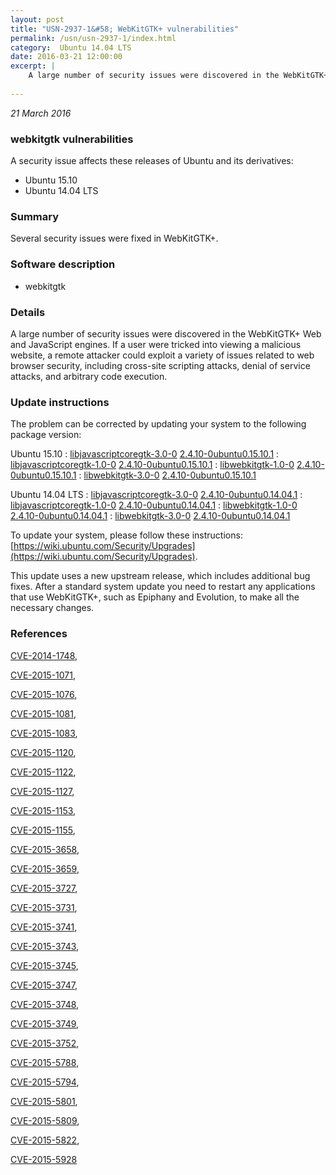 ```yaml
---
layout: post
title: "USN-2937-1&#58; WebKitGTK+ vulnerabilities"
permalink: /usn/usn-2937-1/index.html
category:  Ubuntu 14.04 LTS
date: 2016-03-21 12:00:00
excerpt: |
    A large number of security issues were discovered in the WebKitGTK+ Web and JavaScript engines. If a user were tricked into viewing a malicious website, a remote attacker could exploit a variety of issues related to web browser security, including cross-site scripting attacks, denial of service attacks, and arbitrary code execution. 
    
--- 
```

 
 

*21 March 2016*

### webkitgtk vulnerabilities

A security issue affects these releases of Ubuntu and its derivatives:

* Ubuntu 15.10
* Ubuntu 14.04 LTS

### Summary

Several security issues were fixed in WebKitGTK+. 

### Software description

* webkitgtk 

### Details

A large number of security issues were discovered in the WebKitGTK+ Web and JavaScript engines. If a user were tricked into viewing a malicious website, a remote attacker could exploit a variety of issues related to web browser security, including cross-site scripting attacks, denial of service attacks, and arbitrary code execution. 

### Update instructions

The problem can be corrected by updating your system to the following package version:

Ubuntu 15.10
 : [libjavascriptcoregtk-3.0-0](https://launchpad.net/ubuntu/+source/webkitgtk) <span> [2.4.10-0ubuntu0.15.10.1](https://launchpad.net/ubuntu/+source/webkitgtk/2.4.10-0ubuntu0.15.10.1) </span> 
 : [libjavascriptcoregtk-1.0-0](https://launchpad.net/ubuntu/+source/webkitgtk) <span> [2.4.10-0ubuntu0.15.10.1](https://launchpad.net/ubuntu/+source/webkitgtk/2.4.10-0ubuntu0.15.10.1) </span> 
 : [libwebkitgtk-1.0-0](https://launchpad.net/ubuntu/+source/webkitgtk) <span> [2.4.10-0ubuntu0.15.10.1](https://launchpad.net/ubuntu/+source/webkitgtk/2.4.10-0ubuntu0.15.10.1) </span> 
 : [libwebkitgtk-3.0-0](https://launchpad.net/ubuntu/+source/webkitgtk) <span> [2.4.10-0ubuntu0.15.10.1](https://launchpad.net/ubuntu/+source/webkitgtk/2.4.10-0ubuntu0.15.10.1) </span> 

Ubuntu 14.04 LTS
 : [libjavascriptcoregtk-3.0-0](https://launchpad.net/ubuntu/+source/webkitgtk) <span> [2.4.10-0ubuntu0.14.04.1](https://launchpad.net/ubuntu/+source/webkitgtk/2.4.10-0ubuntu0.14.04.1) </span> 
 : [libjavascriptcoregtk-1.0-0](https://launchpad.net/ubuntu/+source/webkitgtk) <span> [2.4.10-0ubuntu0.14.04.1](https://launchpad.net/ubuntu/+source/webkitgtk/2.4.10-0ubuntu0.14.04.1) </span> 
 : [libwebkitgtk-1.0-0](https://launchpad.net/ubuntu/+source/webkitgtk) <span> [2.4.10-0ubuntu0.14.04.1](https://launchpad.net/ubuntu/+source/webkitgtk/2.4.10-0ubuntu0.14.04.1) </span> 
 : [libwebkitgtk-3.0-0](https://launchpad.net/ubuntu/+source/webkitgtk) <span> [2.4.10-0ubuntu0.14.04.1](https://launchpad.net/ubuntu/+source/webkitgtk/2.4.10-0ubuntu0.14.04.1) </span> 

To update your system, please follow these instructions: [https://wiki.ubuntu.com/Security/Upgrades](https://wiki.ubuntu.com/Security/Upgrades).

This update uses a new upstream release, which includes additional bug fixes. After a standard system update you need to restart any applications that use WebKitGTK+, such as Epiphany and Evolution, to make all the necessary changes. 

### References

 
 [CVE-2014-1748](http://people.ubuntu.com/~ubuntu-security/cve/CVE-2014-1748), 

 [CVE-2015-1071](http://people.ubuntu.com/~ubuntu-security/cve/CVE-2015-1071), 

 [CVE-2015-1076](http://people.ubuntu.com/~ubuntu-security/cve/CVE-2015-1076), 

 [CVE-2015-1081](http://people.ubuntu.com/~ubuntu-security/cve/CVE-2015-1081), 

 [CVE-2015-1083](http://people.ubuntu.com/~ubuntu-security/cve/CVE-2015-1083), 

 [CVE-2015-1120](http://people.ubuntu.com/~ubuntu-security/cve/CVE-2015-1120), 

 [CVE-2015-1122](http://people.ubuntu.com/~ubuntu-security/cve/CVE-2015-1122), 

 [CVE-2015-1127](http://people.ubuntu.com/~ubuntu-security/cve/CVE-2015-1127), 

 [CVE-2015-1153](http://people.ubuntu.com/~ubuntu-security/cve/CVE-2015-1153), 

 [CVE-2015-1155](http://people.ubuntu.com/~ubuntu-security/cve/CVE-2015-1155), 

 [CVE-2015-3658](http://people.ubuntu.com/~ubuntu-security/cve/CVE-2015-3658), 

 [CVE-2015-3659](http://people.ubuntu.com/~ubuntu-security/cve/CVE-2015-3659), 

 [CVE-2015-3727](http://people.ubuntu.com/~ubuntu-security/cve/CVE-2015-3727), 

 [CVE-2015-3731](http://people.ubuntu.com/~ubuntu-security/cve/CVE-2015-3731), 

 [CVE-2015-3741](http://people.ubuntu.com/~ubuntu-security/cve/CVE-2015-3741), 

 [CVE-2015-3743](http://people.ubuntu.com/~ubuntu-security/cve/CVE-2015-3743), 

 [CVE-2015-3745](http://people.ubuntu.com/~ubuntu-security/cve/CVE-2015-3745), 

 [CVE-2015-3747](http://people.ubuntu.com/~ubuntu-security/cve/CVE-2015-3747), 

 [CVE-2015-3748](http://people.ubuntu.com/~ubuntu-security/cve/CVE-2015-3748), 

 [CVE-2015-3749](http://people.ubuntu.com/~ubuntu-security/cve/CVE-2015-3749), 

 [CVE-2015-3752](http://people.ubuntu.com/~ubuntu-security/cve/CVE-2015-3752), 

 [CVE-2015-5788](http://people.ubuntu.com/~ubuntu-security/cve/CVE-2015-5788), 

 [CVE-2015-5794](http://people.ubuntu.com/~ubuntu-security/cve/CVE-2015-5794), 

 [CVE-2015-5801](http://people.ubuntu.com/~ubuntu-security/cve/CVE-2015-5801), 

 [CVE-2015-5809](http://people.ubuntu.com/~ubuntu-security/cve/CVE-2015-5809), 

 [CVE-2015-5822](http://people.ubuntu.com/~ubuntu-security/cve/CVE-2015-5822), 

 [CVE-2015-5928](http://people.ubuntu.com/~ubuntu-security/cve/CVE-2015-5928)
 

